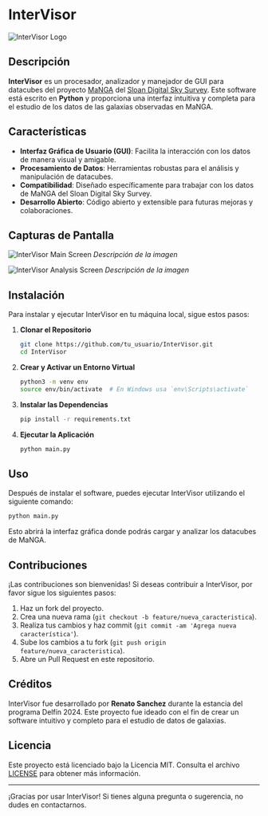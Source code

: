 # InterVisor

![InterVisor Logo](path_to_logo_image) <!-- Puedes agregar una imagen si tienes un logo -->

## Descripción

**InterVisor** es un procesador, analizador y manejador de GUI para datacubes del proyecto [MaNGA](https://www.sdss.org/surveys/manga/) del [Sloan Digital Sky Survey](https://www.sdss.org/). Este software está escrito en **Python** y proporciona una interfaz intuitiva y completa para el estudio de los datos de las galaxias observadas en MaNGA.

## Características

- **Interfaz Gráfica de Usuario (GUI)**: Facilita la interacción con los datos de manera visual y amigable.
- **Procesamiento de Datos**: Herramientas robustas para el análisis y manipulación de datacubes.
- **Compatibilidad**: Diseñado específicamente para trabajar con los datos de MaNGA del Sloan Digital Sky Survey.
- **Desarrollo Abierto**: Código abierto y extensible para futuras mejoras y colaboraciones.

## Capturas de Pantalla

![InterVisor Main Screen](path_to_screenshot_image1)
*Descripción de la imagen*

![InterVisor Analysis Screen](path_to_screenshot_image2)
*Descripción de la imagen*

## Instalación

Para instalar y ejecutar InterVisor en tu máquina local, sigue estos pasos:

1. **Clonar el Repositorio**

   ```bash
   git clone https://github.com/tu_usuario/InterVisor.git
   cd InterVisor
   ```

2. **Crear y Activar un Entorno Virtual**

   ```bash
   python3 -m venv env
   source env/bin/activate  # En Windows usa `env\Scripts\activate`
   ```

3. **Instalar las Dependencias**

   ```bash
   pip install -r requirements.txt
   ```

4. **Ejecutar la Aplicación**

   ```bash
   python main.py
   ```

## Uso

Después de instalar el software, puedes ejecutar InterVisor utilizando el siguiente comando:

```bash
python main.py
```

Esto abrirá la interfaz gráfica donde podrás cargar y analizar los datacubes de MaNGA.

## Contribuciones

¡Las contribuciones son bienvenidas! Si deseas contribuir a InterVisor, por favor sigue los siguientes pasos:

1. Haz un fork del proyecto.
2. Crea una nueva rama (`git checkout -b feature/nueva_caracteristica`).
3. Realiza tus cambios y haz commit (`git commit -am 'Agrega nueva característica'`).
4. Sube los cambios a tu fork (`git push origin feature/nueva_caracteristica`).
5. Abre un Pull Request en este repositorio.

## Créditos

InterVisor fue desarrollado por **Renato Sanchez** durante la estancia del programa Delfín 2024. Este proyecto fue ideado con el fin de crear un software intuitivo y completo para el estudio de datos de galaxias.

## Licencia

Este proyecto está licenciado bajo la Licencia MIT. Consulta el archivo [LICENSE](LICENSE) para obtener más información.

---

¡Gracias por usar InterVisor! Si tienes alguna pregunta o sugerencia, no dudes en contactarnos.
